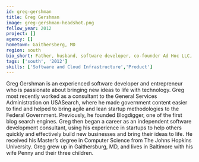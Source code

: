 ```yaml
---
id: greg-gershman
title: Greg Gershman
image: greg-gershman-headshot.png
fellow_year: 2012
project: []
agency: []
hometown: Gaithersberg, MD
region: south
bio_short: Father, husband, software developer, co-founder Ad Hoc LLC, HealthCare.gov rescue, MyUSA (Round 1). Live band karaoke singer.
tags: ['south', '2012']
skills: ['Software and Cloud Infrastructure','Product']
---
```


Greg Gershman is an experienced software developer and entrepreneur who is passionate about bringing new ideas to life with technology. Greg most recently worked as a consultant to the General Services Administration on USASearch, where he made government content easier to find and helped to bring agile and lean startup methodologies to the Federal Government.  Previously, he founded Blogdigger, one of the first blog search engines. Greg then began a career as an independent software development consultant, using his experience in startups to help others quickly and effectively build new businesses and bring their ideas to life. He received his Master’s degree in Computer Science from The Johns Hopkins University. Greg grew up in Gaithersburg, MD, and lives in Baltimore with his wife Penny and their three children.
